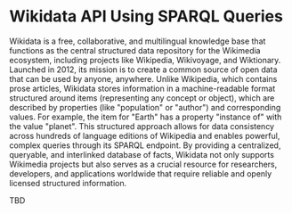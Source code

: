 # Wikidata API Using SPARQL Queries

Wikidata is a free, collaborative, and multilingual knowledge base that functions as the central structured data repository for the Wikimedia ecosystem, including projects like Wikipedia, Wikivoyage, and Wiktionary. Launched in 2012, its mission is to create a common source of open data that can be used by anyone, anywhere. Unlike Wikipedia, which contains prose articles, Wikidata stores information in a machine-readable format structured around items (representing any concept or object), which are described by properties (like "population" or "author") and corresponding values. For example, the item for "Earth" has a property "instance of" with the value "planet". This structured approach allows for data consistency across hundreds of language editions of Wikipedia and enables powerful, complex queries through its SPARQL endpoint. By providing a centralized, queryable, and interlinked database of facts, Wikidata not only supports Wikimedia projects but also serves as a crucial resource for researchers, developers, and applications worldwide that require reliable and openly licensed structured information.

TBD

